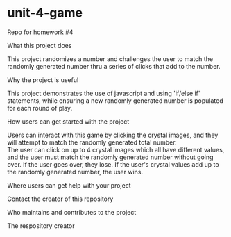 # unit-4-game
Repo for homework #4


What this project does

This project randomizes a number and challenges the user to match the randomly generated number thru a series of clicks that add to the number.

Why the project is useful

This project demonstrates the use of javascript and using 'if/else if' statements, while ensuring a new randomly generated number is populated for each round of play.

How users can get started with the project

Users can interact with this game by clicking the crystal images, and they will attempt to match the randomly generated total number.  
The user can click on up to 4 crystal images which all have different values, and the user must match the randomly generated number without going over.
If the user goes over, they lose. 
If the user's crystal values add up to the randomly generated number, the user wins. 

Where users can get help with your project

Contact the creator of this repository

Who maintains and contributes to the project

The respository creator
